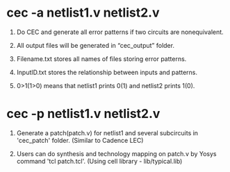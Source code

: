 # cec -a netlist1.v netlist2.v 

1. Do CEC and generate all error patterns if two circuits are nonequivalent.

2. All output files will be generated in “cec_output” folder. 

3. Filename.txt stores all names of files storing error patterns. 

4. InputID.txt stores the relationship between inputs and patterns. 

5. 0>1(1>0) means that netlist1 prints 0(1) and netlist2 prints 1(0).

# cec -p netlist1.v netlist2.v

1. Generate a patch(patch.v) for netlist1 and several subcircuits in 'cec_patch' folder. (Similar to Cadence LEC)

2. Users can do synthesis and technology mapping on patch.v by Yosys command 'tcl patch.tcl'. (Using cell library - lib/typical.lib)
